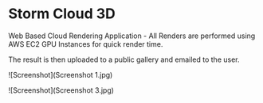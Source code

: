 # Storm Cloud 3D

Web Based Cloud Rendering Application - All Renders are performed using AWS EC2 GPU Instances for quick render time.

The result is then uploaded to a public gallery and emailed to the user.

![Screenshot](Screenshot 1.jpg)

![Screenshot](Screenshot 3.jpg)
